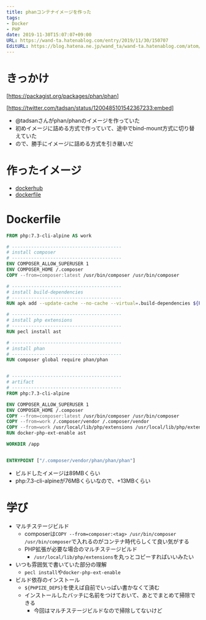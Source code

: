 ```yaml
---
title: phanコンテナイメージを作った
tags:
- Docker
- PHP
date: 2019-11-30T15:07:07+09:00
URL: https://wand-ta.hatenablog.com/entry/2019/11/30/150707
EditURL: https://blog.hatena.ne.jp/wand_ta/wand-ta.hatenablog.com/atom/entry/26006613473756739
---
```






# きっかけ



[https://packagist.org/packages/phan/phan]



[https://twitter.com/tadsan/status/1200485101542367233:embed]



- @tadsanさんがphan/phanのイメージを作っていた
- 初めイメージに詰める方式で作っていて、途中でbind-mount方式に切り替えていた
- ので、勝手にイメージに詰める方式を引き継いだ


# 作ったイメージ

- [dockerhub](https://hub.docker.com/repository/docker/wandta/phan)
- [dockerfile](https://github.com/wand2016/dockerfiles/blob/master/phan/Dockerfile)


# Dockerfile

```dockerfile
FROM php:7.3-cli-alpine AS work

# ----------------------------------------
# install composer
# ----------------------------------------
ENV COMPOSER_ALLOW_SUPERUSER 1
ENV COMPOSER_HOME /.composer
COPY --from=composer:latest /usr/bin/composer /usr/bin/composer

# ----------------------------------------
# install build-dependencies
# ----------------------------------------
RUN apk add --update-cache --no-cache --virtual=.build-dependencies ${PHPIZE_DEPS}

# ----------------------------------------
# install php extensions
# ----------------------------------------
RUN pecl install ast

# ----------------------------------------
# install phan
# ----------------------------------------
RUN composer global require phan/phan


# ----------------------------------------
# artifact
# ----------------------------------------
FROM php:7.3-cli-alpine

ENV COMPOSER_ALLOW_SUPERUSER 1
ENV COMPOSER_HOME /.composer
COPY --from=composer:latest /usr/bin/composer /usr/bin/composer
COPY --from=work /.composer/vendor /.composer/vendor
COPY --from=work /usr/local/lib/php/extensions /usr/local/lib/php/extensions
RUN docker-php-ext-enable ast

WORKDIR /app


ENTRYPOINT ["/.composer/vendor/phan/phan/phan"]
```

- ビルドしたイメージは89MBくらい
- php:7.3-cli-alpineが76MBくらいなので、+13MBくらい


# 学び

- マルチステージビルド
    - composerは`COPY --from=composer:<tag> /usr/bin/composer /usr/bin/composer`で入れるのがコンテナ時代らしくて良い気がする
    - PHP拡張が必要な場合のマルチステージビルド
        - `/usr/local/lib/php/extensions`を丸っとコピーすればいいみたい
- いつも雰囲気で書いていた部分の理解
    - `pecl install`や`docker-php-ext-enable`
- ビルド依存のインストール
    - `${PHPIZE_DEPS}`を使えば自前でいっぱい書かなくて済む
    - インストールしたバッチに名前をつけておいて、あとでまとめて掃除できる
        - 今回はマルチステージビルドなので掃除してないけど
